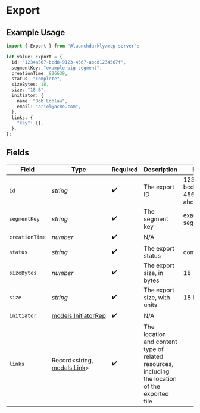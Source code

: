 # Export

## Example Usage

```typescript
import { Export } from "@launchdarkly/mcp-server";

let value: Export = {
  id: "1234a567-bcd8-9123-4567-abcd1234567f",
  segmentKey: "example-big-segment",
  creationTime: 826639,
  status: "complete",
  sizeBytes: 18,
  size: "18 B",
  initiator: {
    name: "Bob Loblaw",
    email: "ariel@acme.com",
  },
  links: {
    "key": {},
  },
};
```

## Fields

| Field                                                                                           | Type                                                                                            | Required                                                                                        | Description                                                                                     | Example                                                                                         |
| ----------------------------------------------------------------------------------------------- | ----------------------------------------------------------------------------------------------- | ----------------------------------------------------------------------------------------------- | ----------------------------------------------------------------------------------------------- | ----------------------------------------------------------------------------------------------- |
| `id`                                                                                            | *string*                                                                                        | :heavy_check_mark:                                                                              | The export ID                                                                                   | 1234a567-bcd8-9123-4567-abcd1234567f                                                            |
| `segmentKey`                                                                                    | *string*                                                                                        | :heavy_check_mark:                                                                              | The segment key                                                                                 | example-big-segment                                                                             |
| `creationTime`                                                                                  | *number*                                                                                        | :heavy_check_mark:                                                                              | N/A                                                                                             |                                                                                                 |
| `status`                                                                                        | *string*                                                                                        | :heavy_check_mark:                                                                              | The export status                                                                               | complete                                                                                        |
| `sizeBytes`                                                                                     | *number*                                                                                        | :heavy_check_mark:                                                                              | The export size, in bytes                                                                       | 18                                                                                              |
| `size`                                                                                          | *string*                                                                                        | :heavy_check_mark:                                                                              | The export size, with units                                                                     | 18 B                                                                                            |
| `initiator`                                                                                     | [models.InitiatorRep](../models/initiatorrep.md)                                                | :heavy_check_mark:                                                                              | N/A                                                                                             |                                                                                                 |
| `links`                                                                                         | Record<string, [models.Link](../models/link.md)>                                                | :heavy_check_mark:                                                                              | The location and content type of related resources, including the location of the exported file |                                                                                                 |